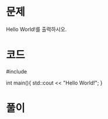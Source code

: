 # 문제 

  Hello World!를 출력하시오.

# 코드

  #include <iostream> 

  int main(){
      std::cout << "Hello World!"; 
  } 

# 풀이

 
